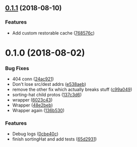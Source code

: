 <a name="0.1.1"></a>
## [0.1.1](https://github.com/Teletunnel/teletunnel-core/compare/v0.1.0...v0.1.1) (2018-08-10)


### Features

* Add custom restorable cache ([768576c](https://github.com/Teletunnel/teletunnel-core/commit/768576c))



<a name="0.1.0"></a>
# 0.1.0 (2018-08-02)


### Bug Fixes

* 404 conn ([24ac921](https://github.com/Teletunnel/teletunnel-core/commit/24ac921))
* Don't lose src/dest addrs ([e538aeb](https://github.com/Teletunnel/teletunnel-core/commit/e538aeb))
* remove the other fix which actually breaks stuff ([c99a049](https://github.com/Teletunnel/teletunnel-core/commit/c99a049))
* sorting-hat child protos ([137c3d6](https://github.com/Teletunnel/teletunnel-core/commit/137c3d6))
* wrapper ([6023c43](https://github.com/Teletunnel/teletunnel-core/commit/6023c43))
* Wrapper ([48e2beb](https://github.com/Teletunnel/teletunnel-core/commit/48e2beb))
* Wrapper again ([136b530](https://github.com/Teletunnel/teletunnel-core/commit/136b530))


### Features

* Debug logs ([0cbe40c](https://github.com/Teletunnel/teletunnel-core/commit/0cbe40c))
* finish sortingHat and add tests ([65d2931](https://github.com/Teletunnel/teletunnel-core/commit/65d2931))



